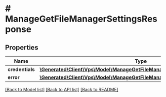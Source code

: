# # ManageGetFileManagerSettingsResponse

## Properties

Name | Type | Description | Notes
------------ | ------------- | ------------- | -------------
**credentials** | [**\Generated\Client\Vps\Model\ManageGetFileManagerSettingsResponseCredentials**](ManageGetFileManagerSettingsResponseCredentials.md) |  | [optional]
**error** | [**\Generated\Client\Vps\Model\ManageGetFileManagerSettingsResponseError**](ManageGetFileManagerSettingsResponseError.md) |  | [optional]

[[Back to Model list]](../../README.md#models) [[Back to API list]](../../README.md#endpoints) [[Back to README]](../../README.md)
